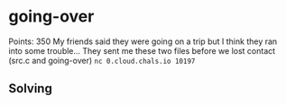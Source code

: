 # going-over
Points: 350
My friends said they were going on a trip but I think they ran into some trouble...
They sent me these two files before we lost contact (src.c and going-over)
`nc 0.cloud.chals.io 10197`

## Solving
